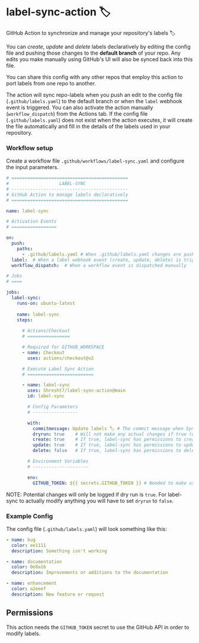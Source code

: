 # label-sync-action 🏷

GitHub Action to synchronize and manage your repository's labels 🏷

You can _create_, _update_ and _delete_ labels declaratively by editing the config file and pushing those changes to the **default branch** of your repo. Any edits you make manually using GitHub's UI will also be synced back into this file.

You can share this config with any other repos that employ this action to port labels from one repo to another.

The action will sync repo-labels when you push an edit to the config file (`.github/labels.yaml`) to the default branch or when the `label` webhook event is triggered. You can also activate the action manually (`workflow_dispatch`) from the Actions tab.
If the config file (`.github/labels.yaml`) does not exist when the action executes, it will create the file automatically and fill in the details of the labels used in your repository.

### Workflow setup

Create a workflow file `.github/workflows/label-sync.yaml` and configure the input parameters.

```yaml
# ============================================
#                   LABEL-SYNC
# --------------------------------------------
# GitHub Action to manage labels declaratively
# ============================================

name: label-sync

# Activation Events
# =================

on:
  push:
    paths:
      - .github/labels.yaml # When .github/labels.yaml changes are pushed to the default branch
  label:  # When a label webhook event (create, update, delete) is triggered
  workflow_dispatch:  # When a workflow event is dispatched manually

# Jobs
# ====

jobs:
  label-sync:
    runs-on: ubuntu-latest
    
    name: label-sync
    steps:
    
      # Actions/Checkout
      # ================

      # Required for GITHUB_WORKSPACE
      - name: Checkout
        uses: actions/checkout@v2

      # Execute Label Sync Action
      # =========================

      - name: label-sync
        uses: Shresht7/label-sync-action@main
        id: label-sync

        # Config Parameters
        # -----------------

        with:
          commitmessage: Update labels 🏷 # The commit message when SynLabel updates .github/labels.yaml file in the repo (default: label-sync Update)
          dryrun: true    # Will not make any actual changes if true (default: true)
          create: true    # If true, label-sync has permissions to create labels (default: true)
          update: true    # If true, label-sync has permissions to update labels (default: true)
          delete: false   # If true, label-sync has permissions to delete labels (default: false)

        # Environment Variables
        # ---------------------

        env:
          GITHUB_TOKEN: ${{ secrets.GITHUB_TOKEN }} # Needed to make use of the GitHub API to modify labels and update .github/labels.yaml file
```
NOTE: Potential changes will only be logged if dry run is `true`. For label-sync to actually modify anything you will have to set `dryrun` to `false`.

### Example Config

The config file (`.github/labels.yaml`) will look something like this:

```yaml
- name: bug
  color: ee1111
  description: Something isn't working

- name: documentation
  color: 0e8a16
  description: Improvements or additions to the documentation

- name: enhancement
  color: a2eeef
  description: New feature or request

```

## Permissions

This action needs the `GITHUB_TOKEN` secret to use the GitHub API in order to modify labels.
